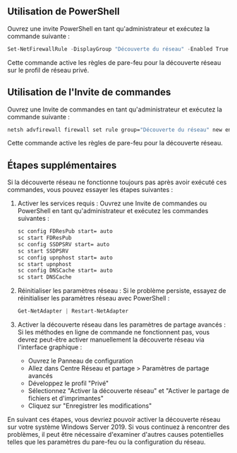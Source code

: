 ## Utilisation de PowerShell

Ouvrez une invite PowerShell en tant qu'administrateur et exécutez la commande suivante :

```powershell
Set-NetFirewallRule -DisplayGroup "Découverte du réseau" -Enabled True -Profile Private
```

Cette commande active les règles de pare-feu pour la découverte réseau sur le profil de réseau privé.

## Utilisation de l'Invite de commandes

Ouvrez une Invite de commandes en tant qu'administrateur et exécutez la commande suivante :

```cmd
netsh advfirewall firewall set rule group="Découverte du réseau" new enable=Yes
```

Cette commande active les règles de pare-feu pour la découverte réseau.

## Étapes supplémentaires

Si la découverte réseau ne fonctionne toujours pas après avoir exécuté ces commandes, vous pouvez essayer les étapes suivantes :

1. Activer les services requis :
   Ouvrez une Invite de commandes ou PowerShell en tant qu'administrateur et exécutez les commandes suivantes :

   ```cmd
   sc config FDResPub start= auto
   sc start FDResPub
   sc config SSDPSRV start= auto
   sc start SSDPSRV
   sc config upnphost start= auto
   sc start upnphost
   sc config DNSCache start= auto
   sc start DNSCache
   ```

2. Réinitialiser les paramètres réseau :
   Si le problème persiste, essayez de réinitialiser les paramètres réseau avec PowerShell :

   ```powershell
   Get-NetAdapter | Restart-NetAdapter
   ```

3. Activer la découverte réseau dans les paramètres de partage avancés :
   Si les méthodes en ligne de commande ne fonctionnent pas, vous devrez peut-être activer manuellement la découverte réseau via l'interface graphique :

   - Ouvrez le Panneau de configuration
   - Allez dans Centre Réseau et partage > Paramètres de partage avancés
   - Développez le profil "Privé"
   - Sélectionnez "Activer la découverte réseau" et "Activer le partage de fichiers et d'imprimantes"
   - Cliquez sur "Enregistrer les modifications"

En suivant ces étapes, vous devriez pouvoir activer la découverte réseau sur votre système Windows Server 2019. Si vous continuez à rencontrer des problèmes, il peut être nécessaire d'examiner d'autres causes potentielles telles que les paramètres du pare-feu ou la configuration du réseau.
